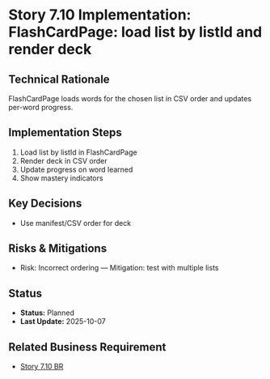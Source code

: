# Story 7.10 Implementation: FlashCardPage: load list by listId and render deck

## Technical Rationale

FlashCardPage loads words for the chosen list in CSV order and updates per-word progress.

## Implementation Steps

1. Load list by listId in FlashCardPage
2. Render deck in CSV order
3. Update progress on word learned
4. Show mastery indicators

## Key Decisions

- Use manifest/CSV order for deck

## Risks & Mitigations

- Risk: Incorrect ordering — Mitigation: test with multiple lists

## Status

- **Status:** Planned
- **Last Update:** 2025-10-07

## Related Business Requirement

- [Story 7.10 BR](../../business-requirements/epic-7-remove-daily-commitment/story-7-6-flashcard-load-list.md)
